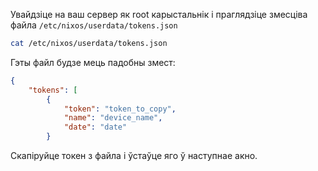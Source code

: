 Увайдзіце на ваш сервер як root карыстальнік і праглядзіце змесціва файла `/etc/nixos/userdata/tokens.json`

```sh
cat /etc/nixos/userdata/tokens.json
```

Гэты файл будзе мець падобны змест:

```json
{
    "tokens": [
        {
            "token": "token_to_copy",
            "name": "device_name",
            "date": "date"
        }
```

Скапіруйце токен з файла і ўстаўце яго ў наступнае акно.
